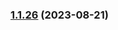 
### [1.1.26](https://github.com/vladcosorg/action-s3-cloudfront-smart-deploy/compare/v1.1.25...v1.1.26) (2023-08-21)
